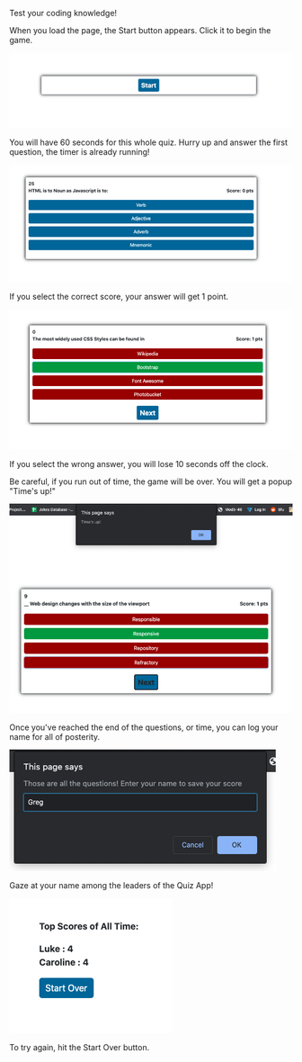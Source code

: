 Test your coding knowledge!

When you load the page, the Start button appears. Click it to begin the game. 

<img src="images/startbutton.png">

You will have 60 seconds for this whole quiz. Hurry up and answer the first question, the timer is already running!

<img src="images/timeleft.png">

If you select the correct score, your answer will get 1 point. 

<img src="images/incrementscore.png">

If you select the wrong answer, you will lose 10 seconds off the clock. 

Be careful, if you run out of time, the game will be over. You will get a popup "Time's up!"

<img src="images/timeup.png">

Once you've reached the end of the questions, or time, you can log your name for all of posterity. 

<img src="images/typename.png">

Gaze at your name among the leaders of the Quiz App!

<img src="images/leaderboard.png">

To try again, hit the Start Over button. 

